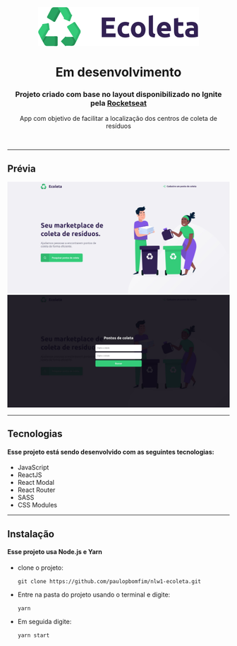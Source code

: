 
<div align="center"><img src="./public/doc/logo.svg"></div>

<div>
  <h1 align="center">Em desenvolvimento</h1>

  <h3 align="center">Projeto criado com base no layout disponibilizado no Ignite pela <a href="https://www.rocketseat.com.br">Rocketseat</a></h3>
  <p align="center">App com objetivo de facilitar a localização dos centros de coleta de resíduos</p>
  <br/>
</div>

---

## Prévia

![HomePage](public/doc/homePage.jpeg)
![HomePageModal](public/doc/homePage-modal.jpeg)

---
## Tecnologias
#### Esse projeto está sendo desenvolvido com as seguintes tecnologias:

- JavaScript
- ReactJS
- React Modal
- React Router
- SASS
- CSS Modules
---
## Instalação

#### Esse projeto usa Node.js e Yarn
- clone o projeto:
  ```
  git clone https://github.com/paulopbomfim/nlw1-ecoleta.git
  ```
- Entre na pasta do projeto usando o terminal e digite:
  ```
  yarn
  ```
- Em seguida digite:
  ```
  yarn start
  ```
